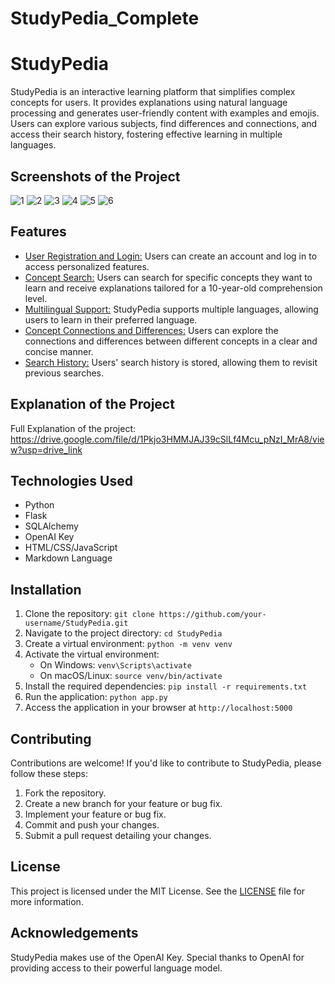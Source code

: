 # StudyPedia_Complete
# StudyPedia

StudyPedia is an interactive learning platform that simplifies complex concepts for users. It provides explanations using natural language processing and generates user-friendly content with examples and emojis. Users can explore various subjects, find differences and connections, and access their search history, fostering effective learning in multiple languages.

## Screenshots of the Project

![1](https://github.com/Harshil-Kumar/StudyPedia_Complete/assets/114159242/44ac236c-bbe6-437f-9222-867d19235d68)
![2](https://github.com/Harshil-Kumar/StudyPedia_Complete/assets/114159242/245f6f32-6317-4f8c-a0f4-065a97c21074)
![3](https://github.com/Harshil-Kumar/StudyPedia_Complete/assets/114159242/25fab5c9-ff22-487d-9f64-46e4645ca8df)
![4](https://github.com/Harshil-Kumar/StudyPedia_Complete/assets/114159242/cbaa251a-fa48-4fbe-a8d2-447ee8b89f75)
![5](https://github.com/Harshil-Kumar/StudyPedia_Complete/assets/114159242/3be12268-6a86-4524-97c2-2399a52c6091)
![6](https://github.com/Harshil-Kumar/StudyPedia_Complete/assets/114159242/340fbbda-f745-49fc-9b62-4950f2bd22de)


## Features

- <ins>User Registration and Login:</ins> Users can create an account and log in to access personalized features.
- <ins>Concept Search:</ins> Users can search for specific concepts they want to learn and receive explanations tailored for a 10-year-old comprehension level.
- <ins>Multilingual Support:</ins> StudyPedia supports multiple languages, allowing users to learn in their preferred language.
- <ins>Concept Connections and Differences:</ins> Users can explore the connections and differences between different concepts in a clear and concise manner.
- <ins>Search History:</ins> Users' search history is stored, allowing them to revisit previous searches.

## Explanation of the Project

Full Explanation of the project: https://drive.google.com/file/d/1Pkjo3HMMJAJ39cSlLf4Mcu_pNzI_MrA8/view?usp=drive_link

## Technologies Used

- Python
- Flask
- SQLAlchemy
- OpenAI Key
- HTML/CSS/JavaScript
- Markdown Language

## Installation

1. Clone the repository: `git clone https://github.com/your-username/StudyPedia.git`
2. Navigate to the project directory: `cd StudyPedia`
3. Create a virtual environment: `python -m venv venv`
4. Activate the virtual environment:
   - On Windows: `venv\Scripts\activate`
   - On macOS/Linux: `source venv/bin/activate`
5. Install the required dependencies: `pip install -r requirements.txt`
6. Run the application: `python app.py`
7. Access the application in your browser at `http://localhost:5000`

## Contributing

Contributions are welcome! If you'd like to contribute to StudyPedia, please follow these steps:

1. Fork the repository.
2. Create a new branch for your feature or bug fix.
3. Implement your feature or bug fix.
4. Commit and push your changes.
5. Submit a pull request detailing your changes.

## License

This project is licensed under the MIT License. See the [LICENSE](LICENSE) file for more information.

## Acknowledgements

StudyPedia makes use of the OpenAI Key. Special thanks to OpenAI for providing access to their powerful language model.
